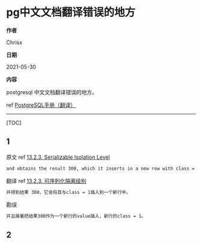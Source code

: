 # pg中文文档翻译错误的地方

**作者**

Chrisx

**日期**

2021-05-30

**内容**

postgresql 中文文档翻译错误的地方。

ref [PostgreSQL手册（翻译）](http://www.postgres.cn/docs/13/index.html)

---

[TOC]

## 1

原文 ref [13.2.3. Serializable Isolation Level](https://www.postgresql.org/docs/13/transaction-iso.html#XACT-READ-COMMITTED)

```sh
and obtains the result 300, which it inserts in a new row with class = 1.
```

翻译 ref [13.2.3. 可序列化隔离级别](http://www.postgres.cn/docs/13/transaction-iso.html)

```sh
并得到结果 300，它会将其与class = 1插入到一个新行中。
```

勘误

```sh
并且接着把结果300作为一个新行的value插入，新行的class = 1。
```

## 2

